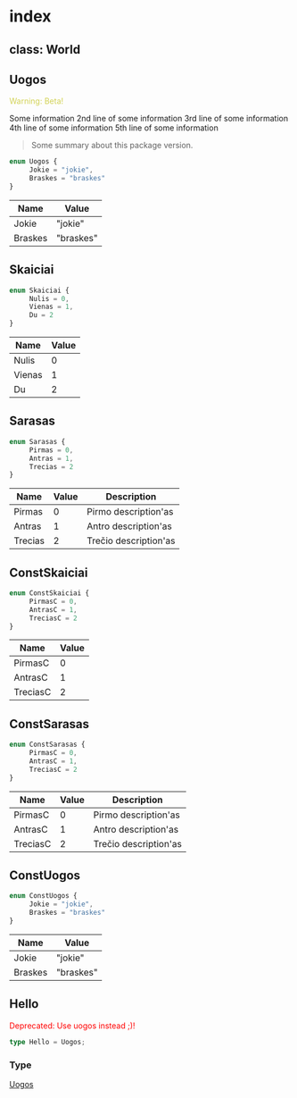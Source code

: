 [EnumDeclaration-0]: index.md#uogos
# index

## class: World

## Uogos

<span style="color: #d2d255;">Warning: Beta!</span>

Some information
2nd line of some information
3rd line of some information
4th line of some information
5th line of some information

> Some summary about this package version.


```typescript
enum Uogos {
     Jokie = "jokie",
     Braskes = "braskes"
}
```

| Name    | Value     |
| ------- | --------- |
| Jokie   | "jokie"   |
| Braskes | "braskes" |

## Skaiciai


```typescript
enum Skaiciai {
     Nulis = 0,
     Vienas = 1,
     Du = 2
}
```

| Name   | Value |
| ------ | ----- |
| Nulis  | 0     |
| Vienas | 1     |
| Du     | 2     |

## Sarasas


```typescript
enum Sarasas {
     Pirmas = 0,
     Antras = 1,
     Trecias = 2
}
```

| Name    | Value | Description           |
| ------- | ----- | --------------------- |
| Pirmas  | 0     | Pirmo description'as  |
| Antras  | 1     | Antro description'as  |
| Trecias | 2     | Trečio description'as |

## ConstSkaiciai


```typescript
enum ConstSkaiciai {
     PirmasC = 0,
     AntrasC = 1,
     TreciasC = 2
}
```

| Name     | Value |
| -------- | ----- |
| PirmasC  | 0     |
| AntrasC  | 1     |
| TreciasC | 2     |

## ConstSarasas


```typescript
enum ConstSarasas {
     PirmasC = 0,
     AntrasC = 1,
     TreciasC = 2
}
```

| Name     | Value | Description           |
| -------- | ----- | --------------------- |
| PirmasC  | 0     | Pirmo description'as  |
| AntrasC  | 1     | Antro description'as  |
| TreciasC | 2     | Trečio description'as |

## ConstUogos


```typescript
enum ConstUogos {
     Jokie = "jokie",
     Braskes = "braskes"
}
```

| Name    | Value     |
| ------- | --------- |
| Jokie   | "jokie"   |
| Braskes | "braskes" |

## Hello

<span style="color: red;">Deprecated: Use uogos instead ;)!</span>

```typescript
type Hello = Uogos;
```

### Type

[Uogos][EnumDeclaration-0]
